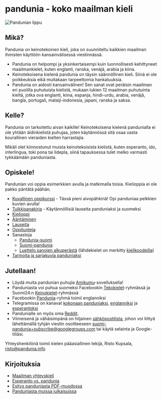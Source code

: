 pandunia - koko maailman kieli
==============================

![](http://www.pandunia.info/bandir/bandir.png "Pandunian lippu")

## Mikä?

Pandunia on keinotekoinen kieli, joka on suunniteltu kaikkien maailman ihmisten käyttöön kansainvälisessä viestinnässä.

- Pandunia on helpompi ja yksinkertaisempi kuin luonnollisesti kehittyneet maailmankielet, kuten englanti, ranska, venäjä, arabia ja kiina.
- Keinotekoisena kielenä pandunia on täysin säännöllinen kieli. Siinä ei ole poikkeuksia eikä muitakaan tarpeettomia hankaluuksia.
- Pandunia on aidosti kansainvälinen! Sen sanat ovat peräisin maailman eri puolilla puhutuista kielistä, mukaan lukien 12 maailman puhutuinta kieltä, jotka ova englanti, kiina, espanja, hindi-urdu, arabia, venäjä, bangla, portugali, malaiji-indonesia, japani, ranska ja saksa.

## Kelle?

Pandunia on tarkoitettu aivan kaikille! Keinotekoisena kielenä pandunialla ei ole yhtään äidinkielistä puhujaa, joten käytännössä sitä osaa vasta kourallinen vieraiden kielten harrastajia.

Mikäli olet kiinnostunut muista keinotekoisista kielistä, kuten esperanto, ido, interlingua, toki pona tai lidepla, siinä tapauksessa tulet melko varmasti tykkäämään panduniasta.

## Opiskele!

Pandunian voi oppia esimerkkien avulla ja matkimalla toisia. Kielioppia ei ole pakko päntätä päähän.

- [Kuvallinen oppikurssi](http://www.pandunia.info/pandunia/mini_darse.html) - Tässä pieni aivopähkinä! Opi panduniaa pelkkien kuvien avulla!
- [Tulkkisanakirja](fraze.md) - Käytännöllisiä lauseita panduniaksi ja suomeksi
- [Kielioppi](kanun.md)
- [Ääntäminen](abc.md)
- [Lauseita](fraze.md)
- [Oppitunteja](darse.md)
- Sanastoja
    - [Pandunia-suomi](pandunia-suomi.md)
    - [Suomi-pandunia](suomi-pandunia.md)
    - [Luettelo sanojen alkuperästä](leksaslia.md) (lähdekielet on merkitty [kielikoodeilla](http://jkorpela.fi/kielet/nimet.html))
- [Tarinoita ja sarjakuvia panduniaksi](http://www.pandunia.info/pandunia/index.html)



## Jutellaan!

- Löydä muita pandunian puhujia [Amikumu](https://amikumu.com/)-sovelluksella!
- Panduniasta voi puhua suomeksi Facebookin [Tekokielet](http://www.facebook.com/groups/tekokielet)-ryhmässä ja Suomi24:n [Keinokielet](http://keskustelu.suomi24.fi/tiede-ja-teknologia/tiede/keinokielet)-ryhmässä
- Facebookin [Pandunia](http://www.facebook.com/groups/pandunia)-ryhmä toimii englanniksi
- Telegramissa on kanavat [kokonaan panduniaksi](https://t.me/joinchat/AAAAAENlKqzlMtGkrmf5rg), [englanniksi](https://t.me/joinchat/AAAAAEPVsifmS6xRLAlxVA) ja [esperantoksi](https://pandunia.telegramo.org/)
- Pandunialle on myös oma [Reddit](https://www.reddit.com/r/pandunia/).
- Viimeisenä ja vähäisimpänä on hiljainen [sähköpostilista](https://groups.google.com/forum/?hl=fi&fromgroups=#!forum/suomi-pandunia), johon voi liittyä lähettämällä tyhjän viestin osoitteeseen suomi-pandunia+subscribe@googlegroups.com tai käytä selainta ja Google-tiliäsi.

Yhteyshenkilönä toimii kielen pääasiallinen tekijä, Risto Kupsala, [risto@pandunia.info](mailto:risto@pandunia.info)

## Kirjoituksia

- [Maailman yhteyskieli](dunia_bax.md)
- [Esperanto vs. pandunia](esperanti_i_pandunia.md)
- [Esitys panduniasta PDF-muodossa](Diaesitys.pdf)
- [Panduniasta muissa julkaisuissa](makal_tema_pandunia.md)

